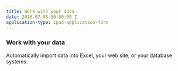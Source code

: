 ```yaml
---
title: Work with your data
date: 2016-07-05 00:00:00 Z
application-type: ipad-application-form
---
```


### Work with your data

Automatically import data into Excel, your web site, or your database systems.